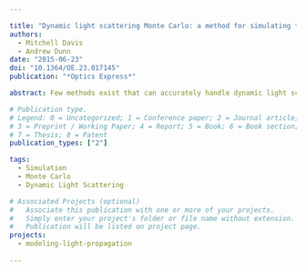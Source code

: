 ```yaml
---

title: "Dynamic light scattering Monte Carlo: a method for simulating time-varying dynamics for ordered motion in heterogeneous media"
authors:
  - Mitchell Davis
  - Andrew Dunn
date: "2015-06-23"
doi: "10.1364/OE.23.017145"
publication: "*Optics Express*"

abstract: Few methods exist that can accurately handle dynamic light scattering in the regime between single and highly multiple scattering. We demonstrate dynamic light scattering Monte Carlo (DLS-MC), a numerical method by which the electric field autocorrelation function may be calculated for arbitrary geometries if the optical properties and particle motion are known or assumed. DLS-MC requires no assumptions regarding the number of scattering events, the final form of the autocorrelation function, or the degree of correlation between scattering events. Furthermore, the method is capable of rapidly determining the effect of particle motion changes on the autocorrelation function in heterogeneous samples. We experimentally validated the method and demonstrated that the simulations match both the expected form and the experimental results. We also demonstrate the perturbation capabilities of the method by calculating the autocorrelation function of flow in a representation of mouse microvasculature and determining the sensitivity to flow changes as a function of depth.

# Publication type.
# Legend: 0 = Uncategorized; 1 = Conference paper; 2 = Journal article;
# 3 = Preprint / Working Paper; 4 = Report; 5 = Book; 6 = Book section;
# 7 = Thesis; 8 = Patent
publication_types: ["2"]

tags:
  - Simulation
  - Monte Carlo
  - Dynamic Light Scattering

# Associated Projects (optional)
#   Associate this publication with one or more of your projects.
#   Simply enter your project's folder or file name without extension.
#   Publication will be listed on project page.
projects:
  - modeling-light-propagation
  
---
```

